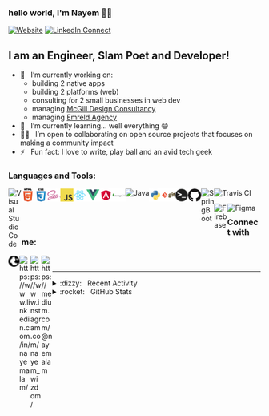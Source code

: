 ### hello world, I'm Nayem 👋🏽 
[![Website](https://img.shields.io/website?label=nayemalam.com&style=for-the-badge&url=https%3A%2F%2Fnayemalam.com)](https://nayemalam.com)
[![LinkedIn Connect](https://img.shields.io/twitter/url?color=0077B5&label=Connect%20%40nayemalam&logo=LinkedIn&logoColor=0077B5&style=for-the-badge&url=https%3A%2F%2Fwww.linkedin.com%2Fin%2Fnayemalam%2F)](https://www.linkedin.com/in/nayemalam/)

## I am an Engineer, Slam Poet and Developer!
- 👀 &nbsp; I’m currently working on:
  - building 2 native apps
  - building 2 platforms (web)
  - consulting for 2 small businesses in web dev
  - managing <a href="https://mcgilldesignconsultancy.com/" target="_blank">McGill Design Consultancy</a>
  - managing <a href="https://emreld.com/" target="_blank">Emreld Agency</a>
- 🌱 &nbsp; I’m currently learning... well everything 😅
- 🤲🏽 &nbsp; I’m open to collaborating on open source projects that focuses on making a community impact
- ⚡ &nbsp; Fun fact: I love to write, play ball and an avid tech geek

### Languages and Tools:
<div style="display: inline;">
<img align="left" alt="Visual Studio Code" width="26px" src="https://upload.wikimedia.org/wikipedia/commons/thumb/9/9a/Visual_Studio_Code_1.35_icon.svg/120px-Visual_Studio_Code_1.35_icon.svg.png" /> 
<img align="left" alt="HTML" width="26px" src="https://raw.githubusercontent.com/github/explore/80688e429a7d4ef2fca1e82350fe8e3517d3494d/topics/html/html.png" /> 
<img align="left" alt="CSS" width="26px" src="https://raw.githubusercontent.com/github/explore/80688e429a7d4ef2fca1e82350fe8e3517d3494d/topics/css/css.png" /> 
<img align="left" alt="SASS" width="26px" src="https://raw.githubusercontent.com/github/explore/80688e429a7d4ef2fca1e82350fe8e3517d3494d/topics/sass/sass.png" /> <img align="left" alt="JS" width="26px" src="https://raw.githubusercontent.com/github/explore/80688e429a7d4ef2fca1e82350fe8e3517d3494d/topics/javascript/javascript.png" /> 
<img align="left" alt="REACT" width="26px" src="https://raw.githubusercontent.com/github/explore/80688e429a7d4ef2fca1e82350fe8e3517d3494d/topics/react/react.png" /> 
<img align="left" alt="Vue" width="26px" src="https://raw.githubusercontent.com/github/explore/80688e429a7d4ef2fca1e82350fe8e3517d3494d/topics/vue/vue.png" /> 
<img align="left" alt="Angular" width="26px" src="https://raw.githubusercontent.com/github/explore/80688e429a7d4ef2fca1e82350fe8e3517d3494d/topics/angular/angular.png" /> 
<img align="left" alt="MongoDB" width="26px" src="https://raw.githubusercontent.com/github/explore/80688e429a7d4ef2fca1e82350fe8e3517d3494d/topics/mongodb/mongodb.png" /> 
<img align="left" alt="Java" height="26px" src="https://logos-download.com/wp-content/uploads/2016/10/Java_logo.png" /> 
<img align="left" alt="Python" width="26px" src="https://raw.githubusercontent.com/github/explore/80688e429a7d4ef2fca1e82350fe8e3517d3494d/topics/python/python.png" />
<img align="left" alt="Git Bash" width="26px" src="https://raw.githubusercontent.com/github/explore/80688e429a7d4ef2fca1e82350fe8e3517d3494d/topics/git/git.png" /> 
<img align="left" alt="Terminal" width="26px" src="https://raw.githubusercontent.com/github/explore/80688e429a7d4ef2fca1e82350fe8e3517d3494d/topics/terminal/terminal.png" /> 
<img align="left" alt="GitHub" width="26px" src="https://raw.githubusercontent.com/github/explore/78df643247d429f6cc873026c0622819ad797942/topics/github/github.png" /> 
<img align="left" alt="SpringBoot" width="26px" src="https://cdn.freebiesupply.com/logos/large/2x/spring-3-logo-png-transparent.png" /> 
<img align="left" alt="Travis CI" height="30px" src="https://cdn.freebiesupply.com/logos/thumbs/2x/travis-ci-logo.png" /> 
<img align="left" alt="Firebase" width="26px" src="https://cdn.iconscout.com/icon/free/png-512/firebase-1-282796.png" /> 
<img align="left" alt="Figma" height="26px" src="https://cdn.worldvectorlogo.com/logos/figma-1.svg" /> 
</div>

<br />
<br />

### Connect with me:
[<img align="left" alt="https://nayemalam.com/" width="22px" src="https://raw.githubusercontent.com/iconic/open-iconic/master/svg/globe.svg" />](https://nayemalam.com/)
[<img align="left" alt="https://www.linkedin.com/in/nayemalam/" width="22px" src="https://cdn.jsdelivr.net/npm/simple-icons@v3/icons/linkedin.svg" />](https://www.linkedin.com/in/nayemalam/)
[<img align="left" alt="https://www.instagram.com/nayem_wizdom/" width="22px" src="https://cdn.jsdelivr.net/npm/simple-icons@v3/icons/instagram.svg" />](https://www.instagram.com/nayem_wizdom/)
[<img align="left" alt="https://medium.com/@nayemalam" width="22px" src="https://cdn.jsdelivr.net/npm/simple-icons@v3/icons/medium.svg" />](https://medium.com/@nayemalam)

<br />

---
<details>
  <summary>:dizzy: &nbsp; Recent Activity</summary>
  <br />
  <!--START_SECTION:activity-->
1. ❌ Closed PR [#39](https://github.com/nayemalam/portfoliov2/pull/39) in [nayemalam/portfoliov2](https://github.com/nayemalam/portfoliov2)
2. 🎉 Merged PR [#40](https://github.com/nayemalam/portfoliov2/pull/40) in [nayemalam/portfoliov2](https://github.com/nayemalam/portfoliov2)
3. 💪 Opened PR [#40](https://github.com/nayemalam/portfoliov2/pull/40) in [nayemalam/portfoliov2](https://github.com/nayemalam/portfoliov2)
4. 🎉 Merged PR [#38](https://github.com/nayemalam/portfoliov2/pull/38) in [nayemalam/portfoliov2](https://github.com/nayemalam/portfoliov2)
5. 🎉 Merged PR [#37](https://github.com/nayemalam/portfoliov2/pull/37) in [nayemalam/portfoliov2](https://github.com/nayemalam/portfoliov2)
<!--END_SECTION:activity-->
 
</details>

<details>
  <summary>:rocket: &nbsp; GitHub Stats</summary>
  <br />
  <img align="left" alt="nayemalam's Github Stats" src="https://github-readme-stats.vercel.app/api?username=nayemalam&show_icons=true&hide_border=true&theme=radical" />
</details>
